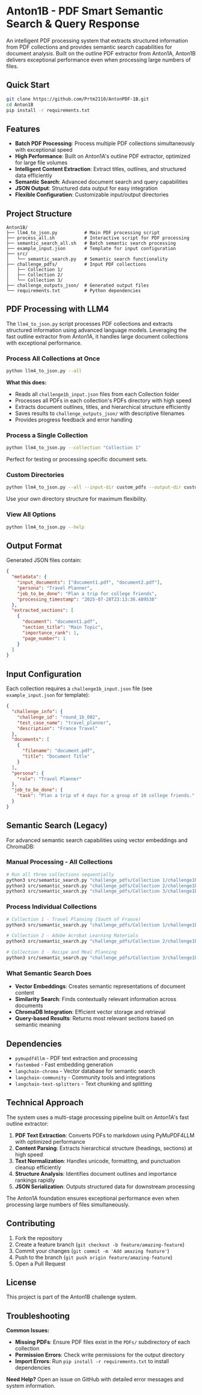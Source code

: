 # Anton1B - PDF Smart Semantic Search & Query Response

An intelligent PDF processing system that extracts structured information from PDF collections and provides semantic search capabilities for document analysis. Built on the outline PDF extractor from Anton1A, Anton1B delivers exceptional performance even when processing large numbers of files.

## Quick Start

```bash
git clone https://github.com/Prtm2110/AntonPDF-1B.git
cd Anton1B
pip install -r requirements.txt
```

## Features

- **Batch PDF Processing**: Process multiple PDF collections simultaneously with exceptional speed
- **High Performance**: Built on Anton1A's outline PDF extractor, optimized for large file volumes
- **Intelligent Content Extraction**: Extract titles, outlines, and structured data efficiently
- **Semantic Search**: Advanced document search and query capabilities
- **JSON Output**: Structured data output for easy integration
- **Flexible Configuration**: Customizable input/output directories

## Project Structure

```
Anton1B/
├── llm4_to_json.py          # Main PDF processing script
├── process_all.sh           # Interactive script for PDF processing
├── semantic_search_all.sh   # Batch semantic search processing
├── example_input.json       # Template for input configuration
├── src/
│   └── semantic_search.py   # Semantic search functionality
├── challenge_pdfs/          # Input PDF collections
│   ├── Collection 1/
│   ├── Collection 2/
│   └── Collection 3/
├── challenge_outputs_json/  # Generated output files
└── requirements.txt         # Python dependencies
```

## PDF Processing with LLM4

The `llm4_to_json.py` script processes PDF collections and extracts structured information using advanced language models. Leveraging the fast outline extractor from Anton1A, it handles large document collections with exceptional performance.

### Process All Collections at Once

```bash
python llm4_to_json.py --all
```

**What this does:**
- Reads all `challenge1b_input.json` files from each Collection folder
- Processes all PDFs in each collection's PDFs directory with high speed
- Extracts document outlines, titles, and hierarchical structure efficiently
- Saves results to `challenge_outputs_json/` with descriptive filenames
- Provides progress feedback and error handling

### Process a Single Collection

```bash
python llm4_to_json.py --collection "Collection 1"
```

Perfect for testing or processing specific document sets.

### Custom Directories

```bash
python llm4_to_json.py --all --input-dir custom_pdfs --output-dir custom_output
```

Use your own directory structure for maximum flexibility.

### View All Options

```bash
python llm4_to_json.py --help
```

## Output Format

Generated JSON files contain:

```json
{
  "metadata": {
    "input_documents": ["document1.pdf", "document2.pdf"],
    "persona": "Travel Planner",
    "job_to_be_done": "Plan a trip for college friends",
    "processing_timestamp": "2025-07-28T23:13:36.489538"
  },
  "extracted_sections": [
    {
      "document": "document1.pdf",
      "section_title": "Main Topic",
      "importance_rank": 1,
      "page_number": 1
    }
  ]
}
```

## Input Configuration

Each collection requires a `challenge1b_input.json` file (see `example_input.json` for template):

```json
{
  "challenge_info": {
    "challenge_id": "round_1b_002",
    "test_case_name": "travel_planner",
    "description": "France Travel"
  },
  "documents": [
    {
      "filename": "document.pdf",
      "title": "Document Title"
    }
  ],
  "persona": {
    "role": "Travel Planner"
  },
  "job_to_be_done": {
    "task": "Plan a trip of 4 days for a group of 10 college friends."
  }
}
```

## Semantic Search (Legacy)

For advanced semantic search capabilities using vector embeddings and ChromaDB:


### Manual Processing - All Collections

```bash
# Run all three collections sequentially
python3 src/semantic_search.py "challenge_pdfs/Collection 1/challenge1b_input.json" "challenge_outputs_json/1stchallenge1b_output_test.json" && \
python3 src/semantic_search.py "challenge_pdfs/Collection 2/challenge1b_input.json" "challenge_outputs_json/2ndchallenge1b_output_test.json" && \
python3 src/semantic_search.py "challenge_pdfs/Collection 3/challenge1b_input.json" "challenge_outputs_json/3rdchallenge1b_output_test.json"
```

### Process Individual Collections

```bash
# Collection 1 - Travel Planning (South of France)
python3 src/semantic_search.py "challenge_pdfs/Collection 1/challenge1b_input.json" "challenge_outputs_json/1stchallenge1b_output_test.json"

# Collection 2 - Adobe Acrobat Learning Materials  
python3 src/semantic_search.py "challenge_pdfs/Collection 2/challenge1b_input.json" "challenge_outputs_json/2ndchallenge1b_output_test.json"

# Collection 3 - Recipe and Meal Planning
python3 src/semantic_search.py "challenge_pdfs/Collection 3/challenge1b_input.json" "challenge_outputs_json/3rdchallenge1b_output_test.json"
```

### What Semantic Search Does

- **Vector Embeddings**: Creates semantic representations of document content
- **Similarity Search**: Finds contextually relevant information across documents
- **ChromaDB Integration**: Efficient vector storage and retrieval
- **Query-based Results**: Returns most relevant sections based on semantic meaning

## Dependencies

- `pymupdf4llm` - PDF text extraction and processing
- `fastembed` - Fast embedding generation
- `langchain-chroma` - Vector database for semantic search
- `langchain-community` - Community tools and integrations
- `langchain-text-splitters` - Text chunking and splitting

## Technical Approach

The system uses a multi-stage processing pipeline built on Anton1A's fast outline extractor:

1. **PDF Text Extraction**: Converts PDFs to markdown using PyMuPDF4LLM with optimized performance
2. **Content Parsing**: Extracts hierarchical structure (headings, sections) at high speed
3. **Text Normalization**: Handles unicode, formatting, and punctuation cleanup efficiently
4. **Structure Analysis**: Identifies document outlines and importance rankings rapidly
5. **JSON Serialization**: Outputs structured data for downstream processing

The Anton1A foundation ensures exceptional performance even when processing large numbers of files simultaneously.

## Contributing

1. Fork the repository
2. Create a feature branch (`git checkout -b feature/amazing-feature`)
3. Commit your changes (`git commit -m 'Add amazing feature'`)
4. Push to the branch (`git push origin feature/amazing-feature`)
5. Open a Pull Request

## License

This project is part of the Anton1B challenge system.

## Troubleshooting

**Common Issues:**

- **Missing PDFs**: Ensure PDF files exist in the `PDFs/` subdirectory of each collection
- **Permission Errors**: Check write permissions for the output directory
- **Import Errors**: Run `pip install -r requirements.txt` to install dependencies

**Need Help?** Open an issue on GitHub with detailed error messages and system information.


